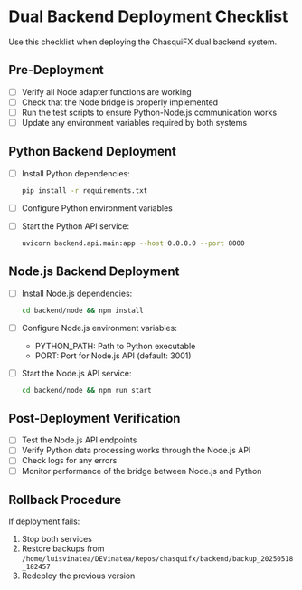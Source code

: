 # Dual Backend Deployment Checklist

Use this checklist when deploying the ChasquiFX dual backend system.

## Pre-Deployment

- [ ] Verify all Node adapter functions are working
- [ ] Check that the Node bridge is properly implemented
- [ ] Run the test scripts to ensure Python-Node.js communication works
- [ ] Update any environment variables required by both systems

## Python Backend Deployment

- [ ] Install Python dependencies:

  ```bash
  pip install -r requirements.txt
  ```

- [ ] Configure Python environment variables
- [ ] Start the Python API service:

  ```bash
  uvicorn backend.api.main:app --host 0.0.0.0 --port 8000
  ```

## Node.js Backend Deployment

- [ ] Install Node.js dependencies:

  ```bash
  cd backend/node && npm install
  ```

- [ ] Configure Node.js environment variables:
  - PYTHON_PATH: Path to Python executable
  - PORT: Port for Node.js API (default: 3001)
- [ ] Start the Node.js API service:

  ```bash
  cd backend/node && npm run start
  ```

## Post-Deployment Verification

- [ ] Test the Node.js API endpoints
- [ ] Verify Python data processing works through the Node.js API
- [ ] Check logs for any errors
- [ ] Monitor performance of the bridge between Node.js and Python

## Rollback Procedure

If deployment fails:

1. Stop both services
2. Restore backups from `/home/luisvinatea/DEVinatea/Repos/chasquifx/backend/backup_20250518_182457`
3. Redeploy the previous version
